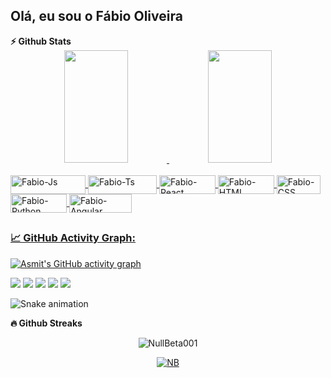 ## Olá, eu sou o Fábio Oliveira

<summary><b>⚡ Github Stats</b></summary>

<div align="center">
  <a href="https://github.com/NullBeta001">
  <img height="180em" width="45%" src="https://github-readme-stats.vercel.app/api?username=NullBeta001&show_icons=true&theme=radical&include_all_commits=true&count_private=true"/>
  <img height="180em" width="45%" src="https://github-readme-stats.vercel.app/api/top-langs/?username=NullBeta001&layout=compact&langs_count=7&theme=radical"/>
  </div>
  <div style="display: inline_block"><br>
  <img align="center" alt="Fabio-Js" height="30" width="120" src="https://img.shields.io/badge/JavaScript-323330?style=for-the-badge&logo=javascript&logoColor=F7DF1E">
  <img align="center" alt="Fabio-Ts" height="30" width="110" src="https://img.shields.io/badge/TypeScript-007ACC?style=for-the-badge&logo=typescript&logoColor=white">
  <img align="center" alt="Fabio-React" height="30" width="90" src="https://img.shields.io/badge/React-20232A?style=for-the-badge&logo=react&logoColor=61DAFB">
  <img align="center" alt="Fabio-HTML" height="30" width="90" src="https://img.shields.io/badge/HTML5-E34F26?style=for-the-badge&logo=html5&logoColor=white">
  <img align="center" alt="Fabio-CSS" height="30" width="70" src="https://img.shields.io/badge/CSS-239120?&style=for-the-badge&logo=css3&logoColor=white">
  <img align="center" alt="Fabio-Python" height="30" width="90" src="https://img.shields.io/badge/Python-3776AB?style=for-the-badge&logo=python&logoColor=white">
  <img align="center" alt="Fabio-Angular" height="30" width="100" src="https://img.shields.io/badge/Angular-DD0031?style=for-the-badge&logo=angular&logoColor=white">
    
</div>
  
  ##
  
### 📈 GitHub Activity Graph:
![Asmit's GitHub activity graph](https://github-readme-activity-graph.cyclic.app/graph?username=NullBeta001&theme=github-compact)
  
  <div>
 <a href="https://discord.gg/wDF2RRXM" target="_blank"><img src="https://img.shields.io/badge/Discord-7289DA?style=for-the-badge&logo=discord&logoColor=white" target="_blank"></a> 
  <a href = "mailto:fabiooli221297@gmail.com"><img src="https://img.shields.io/badge/-Gmail-%23333?style=for-the-badge&logo=gmail&logoColor=white" target="_blank"></a>
  <a href="https://www.linkedin.com/in/fabio-oliveira-nb/" target="_blank"><img src="https://img.shields.io/badge/-LinkedIn-%230077B5?style=for-the-badge&logo=linkedin&logoColor=white" target="_blank"></a> 
  <a href="https://www.reddit.com/user/NullBeta001" target="_blank"><img src="https://img.shields.io/badge/Reddit-FF4500?style=for-the-badge&logo=reddit&logoColor=white" target="_blank"></a>
  <a href="https://pt.stackoverflow.com/users/289948/null-beta" target="_blank"><img src="	https://img.shields.io/badge/Stack_Overflow-FE7A16?style=for-the-badge&logo=stack-overflow&logoColor=white" target="_blank"></a>
 
![Snake animation](https://github.com/NullBeta001/NullBeta001/blob/output/github-contribution-grid-snake.svg)
    
</div>
  
  <summary><b>🔥 Github Streaks</b></summary>
<p align="center"><img src="https://github-readme-streak-stats.herokuapp.com/?user=NullBeta001&theme=black-ice&hide_border=true&stroke=0000&background=0D1117&ring=e05397&fire=e05397&currStreakLabel=e05397" alt="NullBeta001" /></p>

<p align="center"> 
<a href="https://github.com/ryo-ma/github-profile-trophy"><img src="https://github-profile-trophy.vercel.app/?username=NullBeta001" alt="NB" /></a>
 </p>
